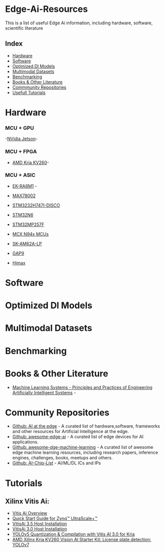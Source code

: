 # Edge-Ai-Resources
This is a list of useful Edge Ai information, including hardware, software, scientific literature

## Index

- [Hardware](#hardware)
- [Software](#software)
- [Optimized Dl Models](#models)
- [Multimodal Datasets](#datasets)
- [Benchmarking](#benchmarks)
- [Books & Other Literature](#Literature)
- [Commmunity Repositories](#repositories)
- [Usefull Tutorials](#tutorials)


# Hardware

### MCU + GPU

-[NVidia Jetson]()-

### MCU + FPGA

- [AMD Kria KV260]()- 

### MCU + ASIC

- [EK-RA8M1]() - 
- [MAX78002]()
- [STM3232H747I-DISCO]()
- [STM32N6]()
- [STM32MP257F]()
- [MCX N94x MCUs]()
- [SK-AM62A-LP]()

- [GAP9]()

- [Himax ]()


# Software

# Optimized Dl Models

# Multimodal Datasets

# Benchmarking

# Books & Other Literature

- [Machine Learning Systems - Principles and Practices of Engineering Artificially Intelligent Systems](https://mlsysbook.ai/) - 

# Community Repositories

- [Github: AI at the edge](https://github.com/crespum/edge-ai) - A curated list of hardware,software, frameworks and other resources for Artificial Intelligence at the edge.
- [Github: awesome-edge-ai](https://github.com/rcmalli/awesome-edge-ai) - A curated list of edge devices for AI applications.
- [Github: awesome-dge-machine-learning](https://github.com/Bisonai/awesome-edge-machine-learning) - A curated list of awesome edge machine learning resources, including research papers, inference engines, challenges, books, meetups and others.
- [Github: AI-Chip-List](https://github.com/icochecker/AI-Chip-List) - AI/ML/DL ICs and IPs

# Tutorials

## Xilinx Vitis Ai:
- [Vitis Ai Overview](https://docs.amd.com/r/en-US/ug1414-vitis-ai/Vitis-AI-Overview)
- [Quick Start Guide for Zynq™ UltraScale+™](https://xilinx.github.io/Vitis-AI/3.0/html/docs/install/install.html)
- [VitisAi 3.5 Host Installation](https://xilinx.github.io/Vitis-AI/3.5/html/docs/install/install.html)
- [VitisAi 3.0 Host Installation](https://xilinx.github.io/Vitis-AI/3.0/html/docs/install/install.html)
- [YOLOv5 Quantization & Compilation with Vitis AI 3.0 for Kria](https://www.hackster.io/LogicTronix/yolov5-quantization-compilation-with-vitis-ai-3-0-for-kria-7b005d)
- [AMD Xilinx Kria KV260 Vision AI Starter Kit: License plate detection: YOLOv7](https://community.element14.com/products/roadtest/b/blog/posts/amd-xilinx-kria-kv260-vision-ai-starter-kit-license-plate-detection-yolov7)

